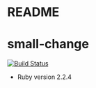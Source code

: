 
# README 

# small-change

[![Build Status](https://travis-ci.org/Jalindner/small-change.svg?branch=travis)](https://travis-ci.org/Jalindner/small-change)

* Ruby version
2.2.4


